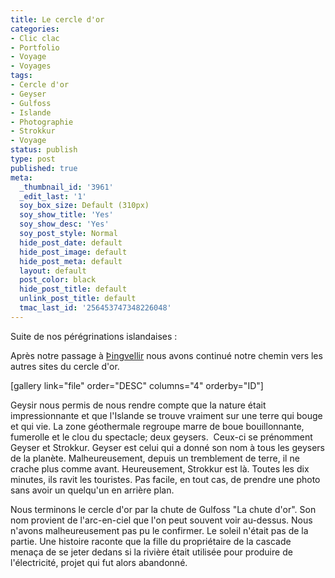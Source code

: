 ```yaml
---
title: Le cercle d'or
categories:
- Clic clac
- Portfolio
- Voyage
- Voyages
tags:
- Cercle d'or
- Geyser
- Gulfoss
- Islande
- Photographie
- Strokkur
- Voyage
status: publish
type: post
published: true
meta:
  _thumbnail_id: '3961'
  _edit_last: '1'
  soy_box_size: Default (310px)
  soy_show_title: 'Yes'
  soy_show_desc: 'Yes'
  soy_post_style: Normal
  hide_post_date: default
  hide_post_image: default
  hide_post_meta: default
  layout: default
  post_color: black
  hide_post_title: default
  unlink_post_title: default
  tmac_last_id: '256453747348226048'
---
```

Suite de nos pérégrinations islandaises :

Après notre passage à <a href="http://www.clicclac.ch/2011/08/07/thingvellir/">Þingvellir</a> nous avons continué notre chemin vers les autres sites du cercle d'or.

<!--more-->

[gallery link="file" order="DESC" columns="4" orderby="ID"]

Geysir nous permis de nous rendre compte que la nature était impressionnante et que l'Islande se trouve vraiment sur une terre qui bouge et qui vie. La zone géothermale regroupe marre de boue bouillonnante, fumerolle et le clou du spectacle; deux geysers.  Ceux-ci se prénomment Geyser et Strokkur. Geyser est celui qui a donné son nom à tous les geysers de la planète. Malheureusement, depuis un tremblement de terre, il ne crache plus comme avant. Heureusement, Strokkur est là. Toutes les dix minutes, ils ravit les touristes. Pas facile, en tout cas, de prendre une photo sans avoir un quelqu'un en arrière plan.

Nous terminons le cercle d'or par la chute de Gulfoss "La chute d'or". Son nom provient de l'arc-en-ciel que l'on peut souvent voir au-dessus. Nous n'avons malheureusement pas pu le confirmer. Le soleil n'était pas de la partie.
Une histoire raconte que la fille du propriétaire de la cascade menaça de se jeter dedans si la rivière était utilisée pour produire de l'électricité, projet qui fut alors abandonné.
